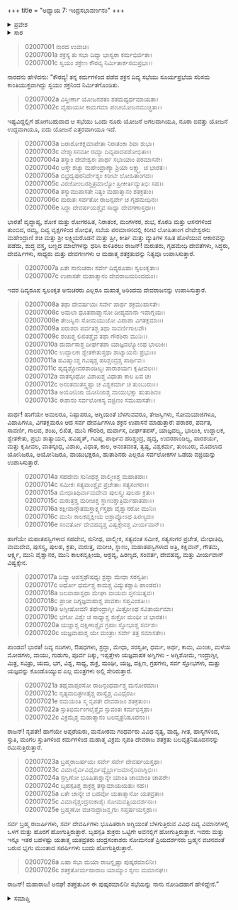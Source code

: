 +++
title = "ಅಧ್ಯಾಯ 7: ಇಂದ್ರಸಭಾವರ್ಣನಂ"
+++

<details><summary>ಪ್ರವೇಶ</summary>


।।   ಓಂ ಓಂ ನಮೋ ನಾರಾಯಣಾಯ।।   ಶ್ರೀ ವೇದವ್ಯಾಸಾಯ ನಮಃ ।।

ಶ್ರೀ ಕೃಷ್ಣದ್ವೈಪಾಯನ ವೇದವ್ಯಾಸ ವಿರಚಿತ  

**ಶ್ರೀ ಮಹಾಭಾರತ**

**ಸಭಾ ಪರ್ವ**

**ಸಭಾಕ್ರಿಯಾ ಪರ್ವ**

**ಅಧ್ಯಾಯ 7**

</details>


<details><summary>ಸಾರ</summary>

ಇಂದ್ರಸಭೆಯ ವರ್ಣನೆ (1-26).

</details>


> 02007001 ನಾರದ ಉವಾಚ।  
02007001a ಶಕ್ರಸ್ಯ ತು ಸಭಾ ದಿವ್ಯಾ ಭಾಸ್ವರಾ ಕರ್ಮಭಿರ್ಜಿತಾ।  
02007001c ಸ್ವಯಂ ಶಕ್ರೇಣ ಕೌರವ್ಯ ನಿರ್ಮಿತಾರ್ಕಸಮಪ್ರಭಾ।।

ನಾರದನು ಹೇಳಿದನು: “ಕೌರವ್ಯ! ತನ್ನ ಕರ್ಮಗಳಿಂದ ಪಡೆದ ಶಕ್ರನ ದಿವ್ಯ ಸಭೆಯು ಸೂರ್ಯಪ್ರಭೆಯ ಸರಿಸಮ ಕಾಂತಿಯುಕ್ತವಾಗಿದ್ದು ಸ್ವಯಂ ಶಕ್ರನಿಂದ ನಿರ್ಮಿತಗೊಂಡಿತು.

> 02007002a ವಿಸ್ತೀರ್ಣಾ ಯೋಜನಶತಂ ಶತಮಧ್ಯರ್ಧಮಾಯತಾ।   
02007002c ವೈಹಾಯಸೀ ಕಾಮಗಮಾ ಪಂಚಯೋಜನಮುಚ್ಛ್ರಿತಾ।।

ಇಷ್ಟವಿದ್ದಲ್ಲಿಗೆ ಹೋಗಬಹುದಾದ ಆ ಸಭೆಯು ಒಂದು ನೂರು ಯೋಜನೆ ಅಗಲವಾಗಿಯೂ, ನೂರಾ ಐವತ್ತು ಯೋಜನೆ ಉದ್ದವಾಗಿಯೂ, ಐದು ಯೋಜನೆ ಎತ್ತರವಾಗಿಯೂ ಇದೆ.

> 02007003a ಜರಾಶೋಕಕ್ಲಮಾಪೇತಾ ನಿರಾತಂಕಾ ಶಿವಾ ಶುಭಾ।  
02007003c ವೇಶ್ಮಾಸನವತೀ ರಮ್ಯಾ ದಿವ್ಯಪಾದಪಶೋಭಿತಾ।।  
02007004a ತಸ್ಯಾಂ ದೇವೇಶ್ವರಃ ಪಾರ್ಥ ಸಭಾಯಾಂ ಪರಮಾಸನೇ।  
02007004c ಆಸ್ತೇ ಶಚ್ಯಾ ಮಹೇಂದ್ರಾಣ್ಯಾ ಶ್ರಿಯಾ ಲಕ್ಷ್ಮ್ಯಾ ಚ ಭಾರತ।।  
02007005a ಬಿಭ್ರದ್ವಪುರನಿರ್ದೇಶ್ಯಂ ಕಿರೀಟೀ ಲೋಹಿತಾಂಗದಃ।  
02007005c ವಿರಜೋಂಬರಶ್ಚಿತ್ರಮಾಲ್ಯೋ ಹ್ರೀಕೀರ್ತಿದ್ಯುತಿಭಿಃ ಸಹ।।  
02007006a ತಸ್ಯಾಮುಪಾಸತೇ ನಿತ್ಯಂ ಮಹಾತ್ಮಾನಂ ಶತಕ್ರತುಂ।  
02007006c ಮರುತಃ ಸರ್ವತೋ ರಾಜನ್ಸರ್ವೇ ಚ ಗೃಹಮೇಧಿನಃ।  
02007006e ಸಿದ್ಧಾ ದೇವರ್ಷಯಶ್ಚೈವ ಸಾಧ್ಯಾ ದೇವಗಣಾಸ್ತಥಾ।।

ಭಾರತ! ವೃದ್ಧಾಪ್ಯ, ಶೋಕ ಮತ್ತು ರೋಗರಹಿತ, ನಿರಾತಂಕ, ಮಂಗಳಕರ, ಶುಭ, ಕೊಠಡಿ ಮತ್ತು ಆಸನಗಳಿಂದ ತುಂಬಿದ, ರಮ್ಯ, ದಿವ್ಯ ವೃಕ್ಷಗಳಿಂದ ಶೋಭಿತ, ಸಬೆಯ ಪರಮಾಸನದಲ್ಲಿ ಕಿರೀಟಿ ಲೋಹಿತಾಂಗ ದೇವೇಶ್ವರನು ಮಹೇಂದ್ರಾಣಿ ಶಚಿ ಮತ್ತು ಶ್ರೀ ಲಕ್ಷ್ಮಿಯರೊಡನೆ ಮತ್ತು ಹ್ರೀ, ಕೀರ್ತಿ ಮತ್ತು ದ್ಯುತಿಗಳ ಸಹಿತ ಹೊಳೆಯುವ ಆಕಾರವನ್ನು ಪಡೆದು, ಶುದ್ಧ ವಸ್ತ್ರ, ಬಣ್ಣದ ಮಾಲೆಗಳನ್ನು ಧರಿಸಿ ಕುಳಿತಿರಲು ರಾಜನ್! ಮರುತರು, ಗೃಹಮೇಧಿ ದೇವತೆಗಳು, ಸಿದ್ಧರು, ದೇವರ್ಷಿಗಳು, ಸಾಧ್ಯರು ಮತ್ತು ದೇವಗಣಗಳು ಆ ಮಹಾತ್ಮ ಶತಕ್ರತುವನ್ನು ನಿತ್ಯವೂ ಉಪಾಸಿಸುತ್ತಾರೆ.

> 02007007a ಏತೇ ಸಾನುಚರಾಃ ಸರ್ವೇ ದಿವ್ಯರೂಪಾಃ ಸ್ವಲಂಕೃತಾಃ।  
02007007c ಉಪಾಸತೇ ಮಹಾತ್ಮಾನಂ ದೇವರಾಜಮರಿಂದಮಂ।।

ಇವರ ದಿವ್ಯರೂಪ ಸ್ವಲಂಕೃತ ಅನುಚರರು ಎಲ್ಲರೂ ಮಹಾತ್ಮ ಅರಿಂದಮ ದೇವರಾಜನನ್ನು ಉಪಾಸಿಸುತ್ತಾರೆ.

> 02007008a ತಥಾ ದೇವರ್ಷಯಃ ಸರ್ವೇ ಪಾರ್ಥ ಶಕ್ರಮುಪಾಸತೇ।  
02007008c ಅಮಲಾ ಧೂತಪಾಪ್ಮಾನೋ ದೀಪ್ಯಮಾನಾ ಇವಾಗ್ನಯಃ।  
02007008e ತೇಜಸ್ವಿನಃ ಸೋಮಯುಜೋ ವಿಪಾಪಾ ವಿಗತಕ್ಲಮಾಃ।।  
02007009a ಪರಾಶರಃ ಪರ್ವತಶ್ಚ ತಥಾ ಸಾವರ್ಣಿಗಾಲವೌ।  
02007009c ಶಂಖಶ್ಚ ಲಿಖಿತಶ್ಚೈವ ತಥಾ ಗೌರಶಿರಾ ಮುನಿಃ।।  
02007010a ದುರ್ವಾಸಾಶ್ಚ ದೀರ್ಘತಪಾ ಯಾಜ್ಞವಲ್ಕ್ಯೋಽಥ ಭಾಲುಕಿಃ।  
02007010c ಉದ್ದಾಲಕಃ ಶ್ವೇತಕೇತುಸ್ತಥಾ ಶಾಟ್ಯಾಯನಃ ಪ್ರಭುಃ।।  
02007011a ಹವಿಷ್ಮಾಂಶ್ಚ ಗವಿಷ್ಠಶ್ಚ ಹರಿಶ್ಚಂದ್ರಶ್ಚ ಪಾರ್ಥಿವಃ।  
02007011c ಹೃದ್ಯಶ್ಚೋದರಶಾಂಡಿಲ್ಯಃ ಪಾರಾಶರ್ಯಃ ಕೃಷೀವಲಃ।।  
02007012a ವಾತಸ್ಕಂಧೋ ವಿಶಾಖಶ್ಚ ವಿಧಾತಾ ಕಾಲ ಏವ ಚ।  
02007012c ಅನಂತದಂತಸ್ತ್ವಷ್ಟಾ ಚ ವಿಶ್ವಕರ್ಮಾ ಚ ತುಂಬುರುಃ।।   
02007013a ಅಯೋನಿಜಾ ಯೋನಿಜಾಶ್ಚ ವಾಯುಭಕ್ಷಾ ಹುತಾಶಿನಃ।  
02007013c ಈಶಾನಂ ಸರ್ವಲೋಕಸ್ಯ ವಜ್ರಿಣಂ ಸಮುಪಾಸತೇ।।

ಪಾರ್ಥ! ಹಾಗೆಯೇ ಅಮಲರೂ, ನಿಷ್ಪಾಪರೂ, ಅಗ್ನಿಯಂತೆ ಬೆಳಗುವವರೂ, ತೇಜಸ್ವಿಗಳು, ಸೋಮಯಾಜಿಗಳೂ, ವಿಪಾಪಿಗಳೂ, ವಿಗತಕ್ಲಮರೂ ಆದ ಸರ್ವ ದೇವರ್ಷಿಗಳೂ ಶಕ್ರನ ಉಪಾಸನೆ ಮಾಡುತ್ತಾರೆ: ಪರಾಶರ, ಪರ್ವತ, ಸಾವರ್ಣಿ, ಗಾಲವ, ಶಂಖ, ಲಿಖಿತ, ಮುನಿ ಗೌರಶಿರ, ದುರ್ವಾಸ, ದೀರ್ಘತಪಸ್, ಯಾಜ್ಞವಲ್ಕ್ಯ, ಭಾಲುಕಿ, ಉದ್ದಾಲಕ, ಶ್ವೇತಕೇತು, ಪ್ರಭು ಶಾತ್ಯಾಯನ, ಹವಿಷ್ಮತ್, ಗವಿಷ್ಠ, ಪಾರ್ಥಿವ ಹರಿಶ್ಚಂದ್ರ, ಹೃದ್ಯ, ಉದರಶಾಂಡಿಲ್ಯ, ಪಾರಶರ್ಯ, ಮತ್ತು ಕೃಷೀವಲ, ವಾತಸ್ಕಂಧ, ವಿಶಾಖ, ವಿಧಾತ, ಕಾಲ, ಅನಂತದಂತ, ತ್ವಷ್ಟ, ವಿಶ್ವಕರ್ಮ, ತುಂಬುರು, ಮೊದಲಾದ ಯೋನಿಜರೂ, ಅಯೋನಿಜರೂ, ವಾಯುಭಕ್ಷರೂ, ಹುತಾಶಿನರು ಎಲ್ಲರೂ ಸರ್ವಲೋಕಗಳ ಒಡೆಯ ವಜ್ರಿಯನ್ನು ಉಪಾಸಿಸುತ್ತಾರೆ.

> 02007014a ಸಹದೇವಃ ಸುನೀಥಶ್ಚ ವಾಲ್ಮೀಕಿಶ್ಚ ಮಹಾತಪಾಃ।  
02007014c ಸಮೀಕಃ ಸತ್ಯವಾಂಶ್ಚೈವ ಪ್ರಚೇತಾಃ ಸತ್ಯಸಂಗರಃ।।  
02007015a ಮೇಧಾತಿಥಿರ್ವಾಮದೇವಃ ಪುಲಸ್ತ್ಯಃ ಪುಲಹಃ ಕ್ರತುಃ।  
02007015c ಮರುತ್ತಶ್ಚ ಮರೀಚಿಶ್ಚ ಸ್ಥಾಣುಶ್ಚಾತ್ರಿರ್ಮಹಾತಪಾಃ।।   
02007016a ಕಕ್ಷೀವಾನ್ಗೌತಮಸ್ತಾರ್ಕ್ಷ್ಯಸ್ತಥಾ ವೈಶ್ವಾನರೋ ಮುನಿಃ।  
02007016c ಮುನಿಃ ಕಾಲಕವೃಕ್ಷೀಯ ಆಶ್ರಾವ್ಯೋಽಥ ಹಿರಣ್ಯದಃ।  
02007016e ಸಂವರ್ತೋ ದೇವಹವ್ಯಶ್ಚ ವಿಷ್ವಕ್ಸೇನಶ್ಚ ವೀರ್ಯವಾನ್।।

ಹಾಗೆಯೇ ಮಹಾತಪಸ್ವಿಗಳಾದ ಸಹದೇವ, ಸುನೀಥ, ವಾಲ್ಮೀಕಿ, ಸತ್ಯವಂತ ಸಮೀಕ, ಸತ್ಯಸಂಗರ ಪ್ರಚೇತ, ಮೇಧಾತಿಥಿ, ವಾಮದೇವ, ಪುಸಸ್ತ್ಯ, ಪುಲಹ, ಕ್ರತು, ಮರುತ್ತ, ಮರೀಚಿ, ಸ್ಥಾಣು, ಮಹಾತಪಸ್ವಿಗಳಾದ ಅತ್ರಿ, ಕಕ್ಷಿವಾನ್, ಗೌತಮ, ಆರ್ಕ್ಷ್ಯ, ಮುನಿ ವೈಶ್ವಾನರ, ಮುನಿ ಕಾಲಕವೃಕ್ಷೀಯ, ಆಶ್ರವ್ಯ, ಹಿರಣ್ಯದ, ಸಂವರ್ತ, ದೇವಹವ್ಯ, ಮತ್ತು ವೀರ್ಯವಾನ್ ವಿಷ್ವಕ್ಸೇನ.

> 02007017a ದಿವ್ಯಾ ಆಪಸ್ತಥೌಷಧ್ಯಃ ಶ್ರದ್ಧಾ ಮೇಧಾ ಸರಸ್ವತೀ।  
02007017c ಅರ್ಥೋ ಧರ್ಮಶ್ಚ ಕಾಮಶ್ಚ ವಿದ್ಯುತಶ್ಚಾಪಿ ಪಾಂಡವ।।  
02007018a ಜಲವಾಹಾಸ್ತಥಾ ಮೇಘಾ ವಾಯವಃ ಸ್ತನಯಿತ್ನವಃ।   
02007018c ಪ್ರಾಚೀ ದಿಗ್ಯಜ್ಞವಾಹಾಶ್ಚ ಪಾವಕಾಃ ಸಪ್ತವಿಂಶತಿಃ।।  
02007019a ಅಗ್ನೀಷೋಮೌ ತಥೇಂದ್ರಾಗ್ನೀ ಮಿತ್ರೋಽಥ ಸವಿತಾರ್ಯಮಾ।  
02007019c ಭಗೋ ವಿಶ್ವೇ ಚ ಸಾಧ್ಯಾಶ್ಚ ಶುಕ್ರೋ ಮಂಥೀ ಚ ಭಾರತ।।  
02007020a ಯಜ್ಞಾಶ್ಚ ದಕ್ಷಿಣಾಶ್ಚೈವ ಗ್ರಹಾಃ ಸ್ತೋಭಾಶ್ಚ ಸರ್ವಶಃ।  
02007020c ಯಜ್ಞವಾಹಾಶ್ಚ ಯೇ ಮಂತ್ರಾಃ ಸರ್ವೇ ತತ್ರ ಸಮಾಸತೇ।।

ಪಾಂಡವ! ಭಾರತ! ದಿವ್ಯ ನದಿಗಳು, ಔಷಧಗಳು, ಶ್ರದ್ಧಾ, ಮೇಧಾ, ಸರಸ್ವತೀ, ಧರ್ಮ, ಅರ್ಥ, ಕಾಮ, ಮಿಂಚು, ಮಳೆಯ ಮೋಡಗಳು, ವಾಯು, ಗುಡುಗು, ಪೂರ್ವ ದಿಕ್ಕು, ಇಪ್ಪತ್ತೇಳು ಯಜ್ಞವಾಹಕ ಅಗ್ನಿಗಳು - ಅಗ್ನಿಶೋಮ, ಇಂದ್ರಾಗ್ನೀ, ಮಿತ್ರ, ಸವಿತ್ರು, ಯಮ, ಭಗ, ವಿಶ್ವ, ಸಾಧ್ಯ, ಶುಕ್ರ, ಮಂಥೀ, ಯಜ್ಞ, ದಕ್ಷಿಣ, ಗ್ರಹಗಳು, ಸರ್ವ ಸ್ತೋಭಗಳು, ಮತ್ತು ಯಜ್ಞವನ್ನು ಕೊಂಡೊಯ್ಯುವ ಎಲ್ಲ ಮಂತ್ರಗಳು ಅಲ್ಲಿ ಸೇರಿರುತ್ತಾರೆ.

> 02007021a ತಥೈವಾಪ್ಸರಸೋ ರಾಜನ್ಗಂಧರ್ವಾಶ್ಚ ಮನೋರಮಾಃ।  
02007021c ನೃತ್ಯವಾದಿತ್ರಗೀತೈಶ್ಚ ಹಾಸ್ಯೈಶ್ಚ ವಿವಿಧೈರಪಿ।  
02007021e ರಮಯಂತಿ ಸ್ಮ ನೃಪತೇ ದೇವರಾಜಂ ಶತಕ್ರತುಂ।।  
02007022a ಸ್ತುತಿಭಿರ್ಮಂಗಲೈಶ್ಚೈವ ಸ್ತುವಂತಃ ಕರ್ಮಭಿಸ್ತಥಾ।  
02007022c ವಿಕ್ರಮೈಶ್ಚ ಮಹಾತ್ಮಾನಂ ಬಲವೃತ್ರನಿಷೂದನಂ।।

ರಾಜನ್! ನೃಪತೇ! ಹಾಗೆಯೇ ಅಪ್ಸರೆಯರು, ಮನೋರಮ ಗಂಧರ್ವರು ವಿವಿಧ ನೃತ್ಯ, ವಾದ್ಯ, ಗೀತ, ಹಾಸ್ಯಗಳಿಂದ, ಸ್ತುತಿ, ಮಂಗಲ ಸ್ತುತಿಗಳಿಂದ ಕರ್ಮಗಳಿಂದ ಮಹಾತ್ಮ ವಿಕ್ರಮ ನೃಪತಿ ದೇವರಾಜ ಶತಕ್ರತು ಬಲವೃತ್ರನಿಷೂದನನನ್ನು ರಮಿಸುತ್ತಿರುತ್ತಾರೆ.

> 02007023a ಬ್ರಹ್ಮರಾಜರ್ಷಯಃ ಸರ್ವೇ ಸರ್ವೇ ದೇವರ್ಷಯಸ್ತಥಾ।  
02007023c ವಿಮಾನೈರ್ವಿವಿಧೈರ್ದಿವ್ಯೈರ್ಭ್ರಾಜಮಾನೈರಿವಾಗ್ನಿಭಿಃ।।   
02007024a ಸ್ರಗ್ವಿಣೋ ಭೂಷಿತಾಶ್ಚಾನ್ಯೇ ಯಾಂತಿ ಚಾಯಾಂತಿ ಚಾಪರೇ।  
02007024c ಬೃಹಸ್ಪತಿಶ್ಚ ಶುಕ್ರಶ್ಚ ತಸ್ಯಾಮಾಯಯತುಃ ಸಹ।।  
02007025a ಏತೇ ಚಾನ್ಯೇ ಚ ಬಹವೋ ಯತಾತ್ಮಾನೋ ಯತವ್ರತಾಃ।  
02007025c ವಿಮಾನೈಶ್ಚಂದ್ರಸಂಕಾಶೈಃ ಸೋಮವತ್ಪ್ರಿಯದರ್ಶನಾಃ।  
02007025e ಬ್ರಹ್ಮಣೋ ವಚನಾದ್ರಾಜನ್ಭೃಗುಃ ಸಪ್ತರ್ಷಯಸ್ತಥಾ।।

ಸರ್ವ ಬ್ರಹ್ಮ ರಾಜರ್ಷಿಗಳು, ಸರ್ವ ದೇವರ್ಷಿಗಳು ಭೂಷಿತರಾಗಿ ಅಗ್ನಿಯಂತೆ ಬೆಳಗುತ್ತಿರುವ ವಿವಿಧ ದಿವ್ಯ ವಿಮಾನಗಳಲ್ಲಿ ಒಳಗೆ ಮತ್ತು ಹೊರಗೆ ಹೋಗುತ್ತಿರುತ್ತಾರೆ. ಬೃಹಸ್ಪತಿ ಶುಕ್ರರು ಒಟ್ಟಿಗೇ ಅವನಲ್ಲಿಗೆ ಹೋಗುತ್ತಿರುತ್ತಾರೆ. ಇವರು ಮತ್ತು ಇನ್ನೂ ಇತರ ಬಹಳಷ್ಟು ಯತಾತ್ಮ ಯತವ್ರತರು ಚಂದ್ರಸಂಕಾಶರು ಸೋಮನಂತೆ ಪ್ರಿಯದರ್ಶನರು ಬ್ರಹ್ಮನ ವಚನದಂತೆ ಬರುವ ಭೃಗು ಮುಂತಾದ ಸಪರ್ಷಿಗಳು ಬಂದು ಹೋಗುತ್ತಿರುತ್ತಾರೆ.

> 02007026a ಏಷಾ ಸಭಾ ಮಯಾ ರಾಜನ್ದೃಷ್ಟಾ ಪುಷ್ಕರಮಾಲಿನೀ।  
02007026c ಶತಕ್ರತೋರ್ಮಹಾರಾಜ ಯಾಮ್ಯಾಂ ಶೃಣು ಮಮಾನಘ।।

ರಾಜನ್! ಮಹಾರಾಜ! ಅನಘ! ಶತಕ್ರತುವಿನ ಈ ಪುಷ್ಕರಮಾಲಿನೀ ಸಭೆಯನ್ನು ನಾನು ನೋಡಿದಹಾಗೆ ಹೇಳಿದ್ದೇನೆ.”

<details><summary>ಸಮಾಪ್ತಿ</summary>

ಇತಿ ಶ್ರೀ ಮಹಾಭಾರತೇ ಸಭಾಪರ್ವಣಿ ಸಭಾಕ್ರಿಯಾಪರ್ವಣಿ ಇಂದ್ರಸಭಾವರ್ಣನಂ ನಾಮ ಸಪ್ತಮೋಽಧ್ಯಾಯಃ।।  
ಇದು ಶ್ರೀಮಹಾಭಾರತದಲ್ಲಿ ಸಭಾಪರ್ವದಲ್ಲಿ ಸಭಾಕ್ರಿಯಾ ಪರ್ವದಲ್ಲಿ ಇಂದ್ರಸಭಾವರ್ಣನೆ ಎನ್ನುವ ಏಳನೆಯ ಅಧ್ಯಾಯವು.




</details>

